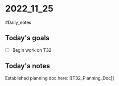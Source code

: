 # 2022_11_25 
#Daily_notes
## Today's goals
- [ ] Begin work on T32

## Today's notes
Established planning doc here: [[T32_Planning_Doc]]
